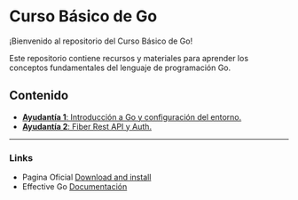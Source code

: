 # Curso Básico de Go

¡Bienvenido al repositorio del Curso Básico de Go!

Este repositorio contiene recursos y materiales para aprender los conceptos fundamentales del lenguaje de programación Go. 

## Contenido

- [**Ayudantía 1**: Introducción a Go y configuración del entorno.](/ayu1/readme.md)
- [**Ayudantía 2**: Fiber Rest API y Auth.](/ayu2/readme.md)

*** 

### Links

* Pagina Oficial [Download and install](https://go.dev/doc/install)
* Effective Go [Documentación](https://go.dev/doc/effective_go) 


